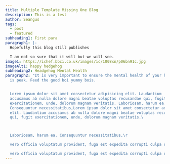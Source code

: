 ```yaml
---
title: Multiple Template Missing One Blog
description: This is a test
author: Seangus
tags:
  - post
  - featured
subheading1: First para
paragraph1: |-
  Hopefully this blog still publishes

  I am not so sure that it will but we will see.
image1: https://ichef.bbci.co.uk/images/ic/1008xn/p06bn91c.jpg
imageAlt1: happy hedgehog
subheading2: Headgehog Mental Health
paragraph2: "It is very important to ensure the mental health of your hedgehog
  is peak. Feed the good boi yummy bois.


  Lorem ipsum dolor sit amet consectetur adipisicing elit. Laudantium
  accusamus ab nulla dolore magni beatae voluptas recusandae qui, fugit
  exercitationem, unde, dolorum magnam veritatis. Laboriosam, harum ea.
  Consequuntur necessitatibus,Lorem ipsum dolor sit amet consectetur adipisicing
  elit. Laudantium accusamus ab nulla dolore magni beatae voluptas recusandae
  qui, fugit exercitationem, unde, dolorum magnam veritatis.\ 



  Laboriosam, harum ea. Consequuntur necessitatibus,\r

  vero officia voluptatum provident, fuga est expedita corrupti culpa rem ut!

  vero officia voluptatum provident, fuga est expedita corrupti culpa rem ut!"
---
```

